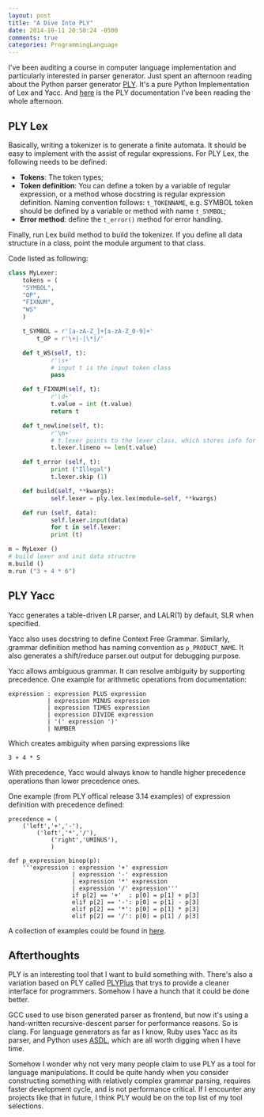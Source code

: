 ```yaml
---
layout: post
title: "A Dive Into PLY"
date: 2014-10-11 20:50:24 -0500
comments: true
categories: ProgrammingLanguage
---
```


I've been auditing a course in computer language implementation and particularly interested in parser generator. Just spent an afternoon reading about the Python parser generator [PLY](http://www.dabeaz.com/ply/). It's a pure Python Implementation of Lex and Yacc. And [here](http://www.dabeaz.com/ply/ply.html#ply_nn4) is the PLY documentation I've been reading the whole afternoon.
<!--more-->

## PLY Lex

Basically, writing a tokenizer is to generate a finite automata.  It should be easy to implement with the assist of regular expressions. For PLY Lex, the following needs to be defined:

* __Tokens__: The token types;
* __Token definition__: You can define a token by a variable of regular expression, or a method whose docstring is regular expression definition. Naming convention follows: <code>t_TOKENNAME</code>, e.g. SYMBOL token should be defined by a variable or method with name <code>t_SYMBOL</code>;
* __Error method__: define the <code>t_error()</code> method for error handling.

Finally, run Lex build method to build the tokenizer. If you define all data structure in a class, point the module argument to that class.

Code listed as following:
```Python
class MyLexer:
    tokens = (
    "SYMBOL",
    "OP",
    "FIXNUM",
    "WS"
    )

    t_SYMBOL = r'[a-zA-Z_]+[a-zA-Z_0-9]+'
        t_OP = r'\+|-|\*|/'

    def t_WS(self, t):
            r'\s+'
            # input t is the input token class
            pass

    def t_FIXNUM(self, t):
            r'\d+'
            t.value = int (t.value)
            return t

    def t_newline(self, t):
            r'\n+'
            # t.lexer points to the lexer class, which stores info for whole lexer
            t.lexer.lineno += len(t.value)

    def t_error (self, t):
            print ("Illegal")
            t.lexer.skip (1)

    def build(self, **kwargs):
            self.lexer = ply.lex.lex(module=self, **kwargs)

    def run (self, data):
            self.lexer.input(data)
            for t in self.lexer:
            print (t)

m = MyLexer ()
# build lexer and init data structre
m.build ()
m.run ("3 + 4 * 6")

```


## PLY Yacc

Yacc generates a table-driven LR parser, and LALR(1) by default, SLR when specified.

Yacc also uses docstring to define Context Free Grammar. Similarly, grammar definition method has naming convention as <code>p_PRODUCT_NAME</code>. It also generates a shift/reduce parser.out output for debugging purpose.

Yacc allows ambiguous grammar. It can resolve ambiguity by supporting precedence. One example for arithmetic operations from documentation:
```
expression : expression PLUS expression
           | expression MINUS expression
           | expression TIMES expression
           | expression DIVIDE expression
           | '(' expression ')'
           | NUMBER
```

Which creates ambiguity when parsing expressions like

```
3 + 4 * 5
```

With precedence, Yacc would always know to handle higher precedence operations than lower precedence ones.

One example (from PLY offical release 3.14 examples) of expression definition with precedence defined:


```
precedence = (
    ('left','+','-'),
        ('left','*','/'),
            ('right','UMINUS'),
            )

def p_expression_binop(p):
    '''expression : expression '+' expression
                  | expression '-' expression
                  | expression '*' expression
                  | expression '/' expression'''
                  if p[2] == '+'  : p[0] = p[1] + p[3]
                  elif p[2] == '-': p[0] = p[1] - p[3]
                  elif p[2] == '*': p[0] = p[1] * p[3]
                  elif p[2] == '/': p[0] = p[1] / p[3]
```

A collection of examples could be found in [here](https://github.com/dabeaz/ply/tree/master/example).

## Afterthoughts

PLY is an interesting tool that I want to build something with. There's also a variation based on PLY called [PLYPlus](https://github.com/erezsh/plyplus) that trys to provide a cleaner interface for programmers. Somehow I have a hunch that it could be done better.

GCC used to use bison generated parser as frontend, but now it's using a hand-written recursive-descent parser for performance reasons. So is clang. For language generators as far as I know, Ruby uses Yacc as its parser, and Python uses [ASDL](http://www.cs.princeton.edu/research/techreps/TR-554-97), which are all worth digging when I have time.

Somehow I wonder why not very many people claim to use PLY as a tool for language manipulations. It could be quite handy when you consider constructing something  with relatively complex grammar parsing,  requires faster development cycle, and is not performance critical. If I encounter any projects like that in future, I think PLY would be on the top list of my tool selections.
